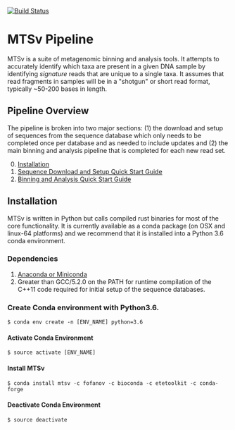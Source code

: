 [![Build Status](https://travis-ci.org/FofanovLab/MTSv.svg?branch=master)](https://travis-ci.org/FofanovLab/MTSv)

# MTSv Pipeline

MTSv is a suite of metagenomic binning and analysis tools. It attempts to accurately identify which taxa are present in a given DNA sample by identifying *signature* reads that are unique to a single taxa. It assumes that read fragments in samples will be in a "shotgun" or short read format, typically ~50-200 bases in length.

## Pipeline Overview
The pipeline is broken into two major sections: (1) the download and setup of sequences from the sequence database which only needs to be completed once per database and as needed to include updates and (2) the main binning and analysis pipeline that is completed for each new read set. 

0. [Installation](#installation)
1. [Sequence Download and Setup Quick Start Guide](https://github.com/FofanovLab/MTSv/wiki/Sequence-Download-and-Setup-Quick-Start-Guide)
2. [Binning and Analysis Quick Start Guide](https://github.com/FofanovLab/MTSv/wiki/Binning-and-Analysis-Quick-Start-Guide)


## Installation
MTSv is written in Python but calls compiled rust binaries for most of the core functionality. It is currently available as a conda package (on OSX and linux-64 platforms) and we recommend that it is installed into a Python 3.6 conda environment.

### Dependencies
1. [Anaconda or Miniconda](https://conda.io/docs/user-guide/install/index.html)
2. Greater than GCC/5.2.0 on the PATH for runtime compilation of the C++11 code required for initial setup of the sequence databases.


### Create Conda environment with Python3.6.
```
$ conda env create -n [ENV_NAME] python=3.6
```

#### Activate Conda Environment
```
$ source activate [ENV_NAME]
```
#### Install MTSv
```
$ conda install mtsv -c fofanov -c bioconda -c etetoolkit -c conda-forge
```
#### Deactivate Conda Environment
```
$ source deactivate
```


